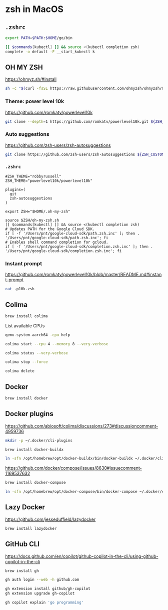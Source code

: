 # zsh in MacOS

## `.zshrc`

```zsh
export PATH=$PATH:$HOME/go/bin

[[ $commands[kubectl] ]] && source <(kubectl completion zsh)
complete -o default -F __start_kubectl k
```

## OH MY ZSH

https://ohmyz.sh/#install

```sh
sh -c "$(curl -fsSL https://raw.githubusercontent.com/ohmyzsh/ohmyzsh/master/tools/install.sh)"
```

### Theme: power level 10k

https://github.com/romkatv/powerlevel10k

```sh
git clone --depth=1 https://github.com/romkatv/powerlevel10k.git ${ZSH_CUSTOM:-$HOME/.oh-my-zsh/custom}/themes/powerlevel10k
```

### Auto suggestions

https://github.com/zsh-users/zsh-autosuggestions

```sh
git clone https://github.com/zsh-users/zsh-autosuggestions ${ZSH_CUSTOM:-~/.oh-my-zsh/custom}/plugins/zsh-autosuggestions
```

### `.zshrc`

```shell
#ZSH_THEME="robbyrussell"
ZSH_THEME="powerlevel10k/powerlevel10k"

plugins=( 
  git
  zsh-autosuggestions
)

export ZSH="$HOME/.oh-my-zsh"

source $ZSH/oh-my-zsh.sh
[[ $commands[kubectl] ]] && source <(kubectl completion zsh)
# Updates PATH for the Google Cloud SDK.
if [ -f '/Users/pnt/google-cloud-sdk/path.zsh.inc' ]; then . '/Users/pnt/google-cloud-sdk/path.zsh.inc'; fi
# Enables shell command completion for gcloud.
if [ -f '/Users/pnt/google-cloud-sdk/completion.zsh.inc' ]; then . '/Users/pnt/google-cloud-sdk/completion.zsh.inc'; fi
```

### Instant prompt

https://github.com/romkatv/powerlevel10k/blob/master/README.md#instant-prompt

```bash
cat .p10k.zsh
```

## Colima

```sh
brew install colima
```

List available CPUs
```sh
qemu-system-aarch64 -cpu help
```

```sh
colima start --cpu 4 --memory 8 --very-verbose
```

```sh
colima status --very-verbose
```

```sh
colima stop --force
```

```sh
colima delete
```

## Docker

```sh
brew install docker
```

## Docker plugins

https://github.com/abiosoft/colima/discussions/273#discussioncomment-4959736

```sh
mkdir -p ~/.docker/cli-plugins
```

```sh
brew install docker-buildx
```

```sh
ln -sfn /opt/homebrew/opt/docker-buildx/bin/docker-buildx ~/.docker/cli-plugins/docker-buildx
```

https://github.com/docker/compose/issues/8630#issuecomment-1169537632

```sh
brew install docker-compose
```

```sh
ln -sfn /opt/homebrew/opt/docker-compose/bin/docker-compose ~/.docker/cli-plugins/docker-compose
```

## Lazy Docker

https://github.com/jesseduffield/lazydocker

```sh
brew install lazydocker
```

## GitHub CLI

https://docs.github.com/en/copilot/github-copilot-in-the-cli/using-github-copilot-in-the-cli

```sh
brew install gh
```

```sh
gh auth login --web -h github.com
```

```sh
gh extension install github/gh-copilot
gh extension upgrade gh-copilot
```

```sh
gh copilot explain 'go programming'
```
